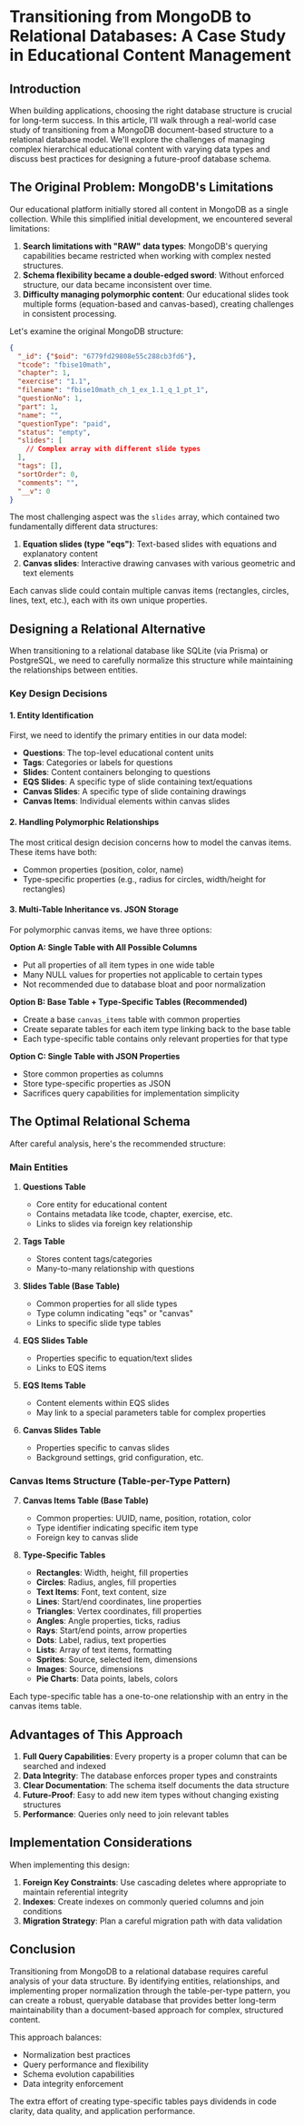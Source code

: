 # Transitioning from MongoDB to Relational Databases: A Case Study in Educational Content Management

## Introduction

When building applications, choosing the right database structure is crucial for long-term success. In this article, I'll walk through a real-world case study of transitioning from a MongoDB document-based structure to a relational database model. We'll explore the challenges of managing complex hierarchical educational content with varying data types and discuss best practices for designing a future-proof database schema.

## The Original Problem: MongoDB's Limitations

Our educational platform initially stored all content in MongoDB as a single collection. While this simplified initial development, we encountered several limitations:

1. **Search limitations with "RAW" data types**: MongoDB's querying capabilities became restricted when working with complex nested structures.
2. **Schema flexibility became a double-edged sword**: Without enforced structure, our data became inconsistent over time.
3. **Difficulty managing polymorphic content**: Our educational slides took multiple forms (equation-based and canvas-based), creating challenges in consistent processing.

Let's examine the original MongoDB structure:

```json
{
  "_id": {"$oid": "6779fd29808e55c288cb3fd6"},
  "tcode": "fbise10math",
  "chapter": 1,
  "exercise": "1.1",
  "filename": "fbise10math_ch_1_ex_1.1_q_1_pt_1",
  "questionNo": 1,
  "part": 1,
  "name": "",
  "questionType": "paid",
  "status": "empty",
  "slides": [
    // Complex array with different slide types
  ],
  "tags": [],
  "sortOrder": 0,
  "comments": "",
  "__v": 0
}
```

The most challenging aspect was the `slides` array, which contained two fundamentally different data structures:

1. **Equation slides (type "eqs")**: Text-based slides with equations and explanatory content
2. **Canvas slides**: Interactive drawing canvases with various geometric and text elements

Each canvas slide could contain multiple canvas items (rectangles, circles, lines, text, etc.), each with its own unique properties.

## Designing a Relational Alternative

When transitioning to a relational database like SQLite (via Prisma) or PostgreSQL, we need to carefully normalize this structure while maintaining the relationships between entities.

### Key Design Decisions

#### 1. Entity Identification

First, we need to identify the primary entities in our data model:

- **Questions**: The top-level educational content units
- **Tags**: Categories or labels for questions
- **Slides**: Content containers belonging to questions
- **EQS Slides**: A specific type of slide containing text/equations
- **Canvas Slides**: A specific type of slide containing drawings
- **Canvas Items**: Individual elements within canvas slides

#### 2. Handling Polymorphic Relationships

The most critical design decision concerns how to model the canvas items. These items have both:
- Common properties (position, color, name)
- Type-specific properties (e.g., radius for circles, width/height for rectangles)

#### 3. Multi-Table Inheritance vs. JSON Storage

For polymorphic canvas items, we have three options:

**Option A: Single Table with All Possible Columns**
- Put all properties of all item types in one wide table
- Many NULL values for properties not applicable to certain types
- Not recommended due to database bloat and poor normalization

**Option B: Base Table + Type-Specific Tables (Recommended)**
- Create a base `canvas_items` table with common properties
- Create separate tables for each item type linking back to the base table
- Each type-specific table contains only relevant properties for that type

**Option C: Single Table with JSON Properties**
- Store common properties as columns
- Store type-specific properties as JSON
- Sacrifices query capabilities for implementation simplicity

## The Optimal Relational Schema

After careful analysis, here's the recommended structure:

### Main Entities

1. **Questions Table**
   - Core entity for educational content
   - Contains metadata like tcode, chapter, exercise, etc.
   - Links to slides via foreign key relationship

2. **Tags Table**
   - Stores content tags/categories
   - Many-to-many relationship with questions

3. **Slides Table (Base Table)**
   - Common properties for all slide types
   - Type column indicating "eqs" or "canvas"
   - Links to specific slide type tables

4. **EQS Slides Table**
   - Properties specific to equation/text slides
   - Links to EQS items

5. **EQS Items Table**
   - Content elements within EQS slides
   - May link to a special parameters table for complex properties

6. **Canvas Slides Table**
   - Properties specific to canvas slides
   - Background settings, grid configuration, etc.

### Canvas Items Structure (Table-per-Type Pattern)

7. **Canvas Items Table (Base Table)**
   - Common properties: UUID, name, position, rotation, color
   - Type identifier indicating specific item type
   - Foreign key to canvas slide

8. **Type-Specific Tables**
   - **Rectangles**: Width, height, fill properties
   - **Circles**: Radius, angles, fill properties
   - **Text Items**: Font, text content, size
   - **Lines**: Start/end coordinates, line properties
   - **Triangles**: Vertex coordinates, fill properties
   - **Angles**: Angle properties, ticks, radius
   - **Rays**: Start/end points, arrow properties
   - **Dots**: Label, radius, text properties
   - **Lists**: Array of text items, formatting
   - **Sprites**: Source, selected item, dimensions
   - **Images**: Source, dimensions
   - **Pie Charts**: Data points, labels, colors

Each type-specific table has a one-to-one relationship with an entry in the canvas items table.

## Advantages of This Approach

1. **Full Query Capabilities**: Every property is a proper column that can be searched and indexed
2. **Data Integrity**: The database enforces proper types and constraints
3. **Clear Documentation**: The schema itself documents the data structure
4. **Future-Proof**: Easy to add new item types without changing existing structures
5. **Performance**: Queries only need to join relevant tables

## Implementation Considerations

When implementing this design:

1. **Foreign Key Constraints**: Use cascading deletes where appropriate to maintain referential integrity
2. **Indexes**: Create indexes on commonly queried columns and join conditions
3. **Migration Strategy**: Plan a careful migration path with data validation

## Conclusion

Transitioning from MongoDB to a relational database requires careful analysis of your data structure. By identifying entities, relationships, and implementing proper normalization through the table-per-type pattern, you can create a robust, queryable database that provides better long-term maintainability than a document-based approach for complex, structured content.

This approach balances:
- Normalization best practices
- Query performance and flexibility
- Schema evolution capabilities
- Data integrity enforcement

The extra effort of creating type-specific tables pays dividends in code clarity, data quality, and application performance.
